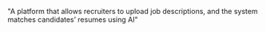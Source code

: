 "A platform that allows recruiters to upload job descriptions, and the system matches candidates’ resumes using AI"